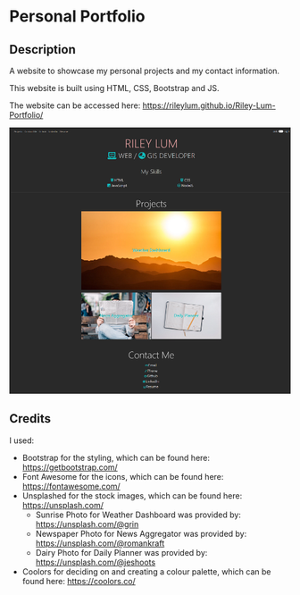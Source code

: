 # Personal Portfolio

## Description

A website to showcase my personal projects and my contact information. 

This website is built using HTML, CSS, Bootstrap and JS.

The website can be accessed here: https://rileylum.github.io/Riley-Lum-Portfolio/

![The website has a header section with navigation links and a list of my skills, a projects section showcasing a few of my projects and a contact section with my contact details](./assets/img/portfolio-screengrab.png)

## Credits

I used:
- Bootstrap for the styling, which can be found here: https://getbootstrap.com/
- Font Awesome for the icons, which can be found here: https://fontawesome.com/
- Unsplashed for the stock images, which can be found here: https://unsplash.com/
  * Sunrise Photo for Weather Dashboard was provided by: https://unsplash.com/@grin
  * Newspaper Photo for News Aggregator was provided by: https://unsplash.com/@romankraft
  * Dairy Photo for Daily Planner was provided by: https://unsplash.com/@jeshoots
- Coolors for deciding on and creating a colour palette, which can be found here: https://coolors.co/ 

